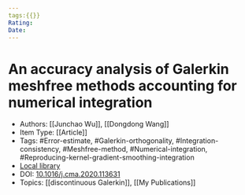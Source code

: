 ```yaml
---
tags:{{}}
Rating:
Date:
---
```

 # An accuracy analysis of Galerkin meshfree methods accounting for numerical integration
* Authors: [[Junchao Wu]], [[Dongdong Wang]]
* Item Type: [[Article]]
* Tags: #Error-estimate, #Galerkin-orthogonality, #Integration-consistency, #Meshfree-method, #Numerical-integration, #Reproducing-kernel-gradient-smoothing-integration
* [Local library](zotero://select/items/1_ZDRKJGQ3)
* DOI: [10.1016/j.cma.2020.113631](https://doi.org/10.1016/j.cma.2020.113631)
* Topics: [[discontinuous Galerkin]], [[My Publications]]